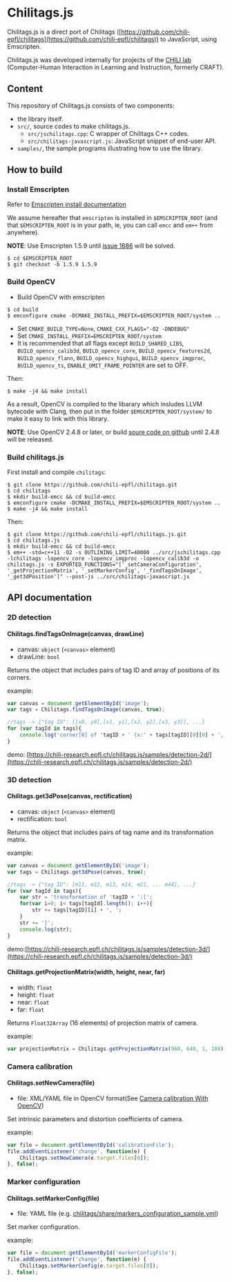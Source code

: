 #  Chilitags.js
Chilitags.js is a direct port of Chilitags ([https://github.com/chili-epfl/chilitags](https://github.com/chili-epfl/chilitags)) to JavaScript, using Emscripten.

Chilitags.js was developed internally for projects of the [CHILI lab](http://chili.epfl.ch/) (Computer-Human Interaction in Learning and Instruction, formerly CRAFT).

##  Content
This repository of Chilitags.js consists of two components:
* the library itself.
* `src/`, source codes to make chilitags.js.
    * `src/jschilitags.cpp`: C wrapper of Chilitags C++ codes.
    * `src/chilitags-javascript.js`: JavaScript snippet of end-user API.
* `samples/`, the sample programs illustrating how to use the library.

##  How to build
### Install Emscripten
Refer to [Emscripten install documentation](https://github.com/kripken/emscripten/wiki/Emscripten-SDK)

We assume hereafter that `emscripten` is installed in `$EMSCRIPTEN_ROOT` (and
that `$EMSCRIPTEN_ROOT` is in your path, ie, you can call `emcc` and `em++`
from anywhere).

**NOTE**: Use Emscripten 1.5.9 until [issue 1886](https://github.com/kripken/emscripten/pull/1886) will be solved.
```
$ cd $EMSCRIPTEN_ROOT
$ git checkout -b 1.5.9 1.5.9
```

### Build OpenCV
* Build OpenCV with emscripten
```
$ cd build
$ emconfigure cmake -DCMAKE_INSTALL_PREFIX=$EMSCRIPTEN_ROOT/system ..
```

* Set `CMAKE_BUILD_TYPE=None`, `CMAKE_CXX_FLAGS="-O2 -DNDEBUG"`
* Set `CMAKE_INSTALL_PREFIX=EMSCRIPTEN_ROOT/system`
* It is recommended that all flags except `BUILD_SHARED_LIBS`, `BUILD_opencv_calib3d`, `BUILD_opencv_core`, `BUILD_opencv_features2d`, `BUILD_opencv_flann`, `BUILD_opencv_highgui`, `BUILD_opencv_imgproc`, `BUILD_opencv_ts`, `ENABLE_OMIT_FRAME_POINTER` are set to OFF.

Then:
```
$ make -j4 && make install
```

As a result, OpenCV is compiled to the libarary which insludes LLVM bytecode with Clang, then put in the folder `$EMSCRIPTEN_ROOT/system/` to make it easy to link with this library.

**NOTE**: Use OpenCV 2.4.8 or later, or build [soure code on github](https://github.com/Itseez/opencv) until 2.4.8 will be released.

### Build chilitags.js

First install and compile `chilitags`:

```
$ git clone https://github.com/chili-epfl/chilitags.git
$ cd chilitags
$ mkdir build-emcc && cd build-emcc
$ emconfigure cmake -DCMAKE_INSTALL_PREFIX=$EMSCRIPTEN_ROOT/system ..
$ make -j4 && make install
```

Then:
```
$ git clone https://github.com/chili-epfl/chilitags.js.git
$ cd chilitags.js
$ mkdir build-emcc && cd build-emcc
$ em++ -std=c++11 -O2 -s OUTLINING_LIMIT=40000 ../src/jschilitags.cpp -lchilitags -lopencv_core -lopencv_imgproc -lopencv_calib3d -o chilitags.js -s EXPORTED_FUNCTIONS="['_setCameraConfiguration', '_getProjectionMatrix', '_setMarkerConfig', '_findTagsOnImage', '_get3dPosition']" --post-js ../src/chilitags-javascript.js
```
##  API documentation

### 2D detection
#### Chilitags.findTagsOnImage(canvas, drawLine)
* canvas: `object` (`<canvas>` element)
* drawLine: `bool`

Returns the object that includes pairs of tag ID and array of positions of its corners.

example:
```JavaScript
var canvas = document.getElementById('image');
var tags = Chilitags.findTagsOnImage(canvas, true);

//tags -> {"tag ID": [[x0, y0],[x1, y1],[x2, y2],[x3, y3]], ...}
for (var tagId in tags){
    console.log('corner[0] of 'tagID + ' (x:' + tags[tagID][0][0] + ', y:' + tags[tagId][0][1] + ')');
}
```

demo: [https://chili-research.epfl.ch/chilitags.js/samples/detection-2d/](https://chili-research.epfl.ch/chilitags.js/samples/detection-2d/)
### 3D detection
#### Chilitags.get3dPose(canvas, rectification)
* canvas: `object` (`<canvas>` element)
* rectification: `bool`

Returns the object that includes pairs of tag name and its transformation matrix.

example:
```JavaScript
var canvas = document.getElementById('image');
var tags = Chilitags.get3dPose(canvas, true);

//tags -> {"tag ID": [m11, m12, m13, m14, m21, ... m44], ...}
for (var tagId in tags){
    var str = 'transformation of 'tagID + ':[';
    for(var i=0; i< tags[tagId].length(); i++){
        str += tags[tagID][i] + ', ';
    }
    str += ']';
    console.log(str);
}
```
demo:[https://chili-research.epfl.ch/chilitags.js/samples/detection-3d/](https://chili-research.epfl.ch/chilitags.js/samples/detection-3d/)

#### Chilitags.getProjectionMatrix(width, height, near, far)
* width: `float`
* height: `float`
* near: `float`
* far: `float`

Returns `Float32Array` (16 elements) of projection matrix of camera.

example:
```JavaScript
var projectionMatrix = Chilitags.getProjectionMatrix(960, 640, 1, 100);
```

### Camera calibration
#### Chilitags.setNewCamera(file)
* file: XML/YAML file in OpenCV format(See [Camera calibration With OpenCV](http://docs.opencv.org/doc/tutorials/calib3d/camera_calibration/camera_calibration.html))

Set intrinsic parameters and distortion coefficients of camera.

example:
```JavaScript
var file = document.getElementById('calibrationFile');
file.addEventListener('change', function(e) {
    Chilitags.setNewCamera(e.target.files[0]);
}, false);
```

### Marker configuration
#### Chilitags.setMarkerConfig(file)
* file: YAML file (e.g. [chilitags/share/markers_configuration_sample.yml](https://github.com/chili-epfl/chilitags/blob/master/share/markers_configuration_sample.yml))

Set marker configuration.

example:
```JavaScript
var file = document.getElementById('markerConfigFile');
file.addEventListener('change', function(e) {
    Chilitags.setMarkerConfig(e.target.files[0]);
}, false);
```


